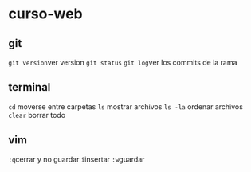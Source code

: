 # curso-web
## git
``git version``ver version
``git status``
``git log``ver los commits de la rama

## terminal
``cd`` moverse entre carpetas
``ls`` mostrar archivos
``ls -la`` ordenar archivos
``clear`` borrar todo

## vim
``:q``cerrar y no guardar
``i``insertar
``:w``guardar 